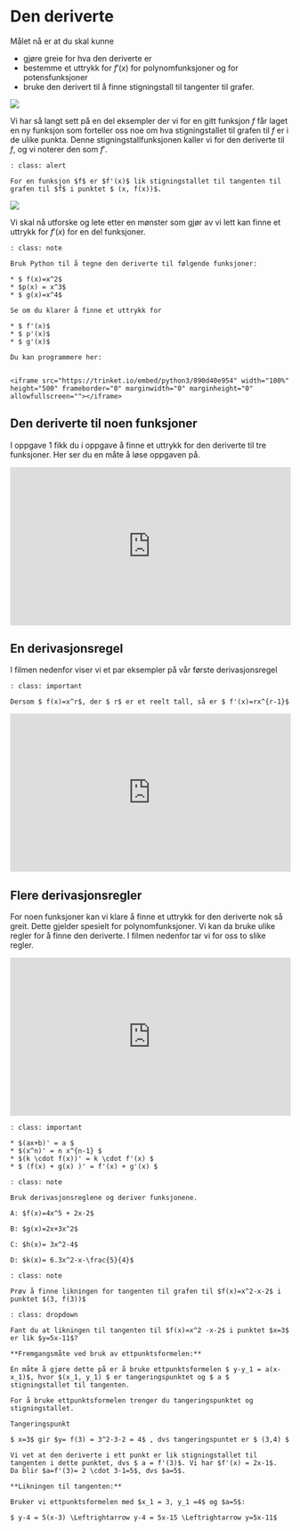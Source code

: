 # Den deriverte

Målet nå er at du skal kunne

* gjøre greie for hva den deriverte er
* bestemme et uttrykk for $f'(x)$ for polynomfunksjoner og for potensfunksjoner
* bruke den derivert til å finne stigningstall til tangenter til grafer. 

![](/bilder/deriverte.png)

Vi har så langt sett på en del eksempler der vi for en gitt funksjon 
$f$ får laget en ny funksjon som forteller oss noe om hva stigningstallet til grafen til $f$ er i de ulike punkta. Denne stigningstallfunksjonen kaller vi for den deriverte til $f$, og vi noterer den som $f'$.

```{admonition} Den deriverte
: class: alert

For en funksjon $f$ er $f'(x)$ lik stigningstallet til tangenten til grafen til $f$ i punktet $ (x, f(x))$.
```
![](/bilder/tangent-i-punkt.png)

Vi skal nå utforske og lete etter en mønster som gjør av vi lett kan finne et uttrykk for $f'(x)$ for en del funksjoner. 

```{admonition} Oppgave 1
: class: note

Bruk Python til å tegne den deriverte til følgende funksjoner: 

* $ f(x)=x^2$
* $p(x) = x^3$
* $ g(x)=x^4$ 

Se om du klarer å finne et uttrykk for 

* $ f'(x)$
* $ p'(x)$
* $ g'(x)$

Du kan programmere her: 


<iframe src="https://trinket.io/embed/python3/890d40e954" width="100%" height="500" frameborder="0" marginwidth="0" marginheight="0" allowfullscreen=""></iframe>
```


## Den deriverte til noen funksjoner

I oppgave 1 fikk du i oppgave å finne et uttrykk for den deriverte til tre  funksjoner. Her ser du en måte å løse oppgaven på. 

<div style="padding:56.31% 0 0 0;position:relative;"><iframe src="https://player.vimeo.com/video/511147881?h=fa69016fa4&title=0&byline=0&portrait=0" style="position:absolute;top:0;left:0;width:100%;height:100%;" frameborder="0" allow="autoplay; fullscreen; picture-in-picture" allowfullscreen></iframe></div><script src="https://player.vimeo.com/api/player.js"></script>

## En derivasjonsregel


I filmen nedenfor viser vi et par eksempler på vår første derivasjonsregel

```{admonition} Derivasjonsregel 1
: class: important

Dersom $ f(x)=x^r$, der $ r$ er et reelt tall, så er $ f'(x)=rx^{r-1}$
```


<div style="padding:56.31% 0 0 0;position:relative;"><iframe src="https://player.vimeo.com/video/512917424?h=d3a0216765&title=0&byline=0&portrait=0" style="position:absolute;top:0;left:0;width:100%;height:100%;" frameborder="0" allow="autoplay; fullscreen; picture-in-picture" allowfullscreen></iframe></div><script src="https://player.vimeo.com/api/player.js"></script>

## Flere derivasjonsregler

For noen funksjoner kan vi klare å finne et uttrykk for den deriverte nok så greit. Dette gjelder spesielt for polynomfunksjoner.  Vi kan da bruke ulike regler for å finne den deriverte. I filmen nedenfor tar vi for oss to slike regler. 

<div style="padding:56.31% 0 0 0;position:relative;"><iframe src="https://player.vimeo.com/video/512954023?h=d8376f5aa9&title=0&byline=0&portrait=0" style="position:absolute;top:0;left:0;width:100%;height:100%;" frameborder="0" allow="autoplay; fullscreen; picture-in-picture" allowfullscreen></iframe></div><script src="https://player.vimeo.com/api/player.js"></script>

```{admonition} Derivasjonsregler
: class: important

* $(ax+b)' = a $
* $(x^n)' = n x^{n-1} $
* $(k \cdot f(x))' = k \cdot f'(x) $
* $ (f(x) + g(x) )' = f'(x) + g'(x) $
```
```{admonition} Oppgave 2
: class: note

Bruk derivasjonsreglene og deriver funksjonene.

A: $f(x)=4x^5 + 2x-2$

B: $g(x)=2x+3x^2$

C: $h(x)= 3x^2-4$

D: $k(x)= 6.3x^2-x-\frac{5}{4}$
```

```{admonition} Oppgave 3
: class: note

Prøv å finne likningen for tangenten til grafen til $f(x)=x^2-x-2$ i punktet $(3, f(3))$ 
```

```{admonition} Løsning
: class: dropdown

Fant du at likningen til tangenten til $f(x)=x^2 -x-2$ i punktet $x=3$ er lik $y=5x-11$? 

**Fremgangsmåte ved bruk av ettpunktsformelen:**

En måte å gjøre dette på er å bruke ettpunktsformelen $ y-y_1 = a(x-x_1)$, hvor $(x_1, y_1) $ er tangeringspunktet og $ a $ stigningstallet til tangenten.

For å bruke ettpunktsformelen trenger du tangeringspunktet og stigningstallet.

Tangeringspunkt

$ x=3$ gir $y= f(3) = 3^2-3-2 = 4$ , dvs tangeringspuntet er $ (3,4) $

Vi vet at den deriverte i ett punkt er lik stigningstallet til tangenten i dette punktet, dvs $ a = f'(3)$. Vi har $f'(x) = 2x-1$.  Da blir $a=f'(3)= 2 \cdot 3-1=5$, dvs $a=5$.

**Likningen til tangenten:**

Bruker vi ettpunktsformelen med $x_1 = 3, y_1 =4$ og $a=5$:

$ y-4 = 5(x-3) \Leftrightarrow y-4 = 5x-15 \Leftrightarrow y=5x-11$

```

